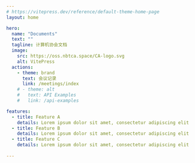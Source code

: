 ```yaml
---
# https://vitepress.dev/reference/default-theme-home-page
layout: home

hero:
  name: "Documents"
  text: ""
  tagline: 计算机协会文档
  image:
    src: https://oss.nbtca.space/CA-logo.svg
    alt: VitePress
  actions:
    - theme: brand
      text: 会议记录
      link: /meetings/index
    # - theme: alt
    #   text: API Examples
    #   link: /api-examples

features:
  - title: Feature A
    details: Lorem ipsum dolor sit amet, consectetur adipiscing elit
  - title: Feature B
    details: Lorem ipsum dolor sit amet, consectetur adipiscing elit
  - title: Feature C
    details: Lorem ipsum dolor sit amet, consectetur adipiscing elit
    
---
```


<style>
  .VPHero{
    .VPImage{
      padding: 16px;
    }
  }
</style>